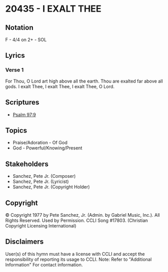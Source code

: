 # 20435 - I EXALT THEE

## Notation

F - 4/4 on 2+ - SOL

## Lyrics

### Verse 1

For Thou, O Lord art high above all the earth. Thou are exalted far above all gods. I exalt Thee, I exalt Thee, I exalt Thee, O Lord.


## Scriptures

- [Psalm 97:9](https://www.biblegateway.com/passage/?search=Psalm%2097%3A9)

## Topics

- Praise/Adoration - Of God
- God - Powerful/Knowing/Present

## Stakeholders

- Sanchez, Pete  Jr. (Composer)
- Sanchez, Pete  Jr. (Lyricist)
- Sanchez, Pete  Jr. (Copyright Holder)

## Copyright

© Copyright 1977 by Pete Sanchez, Jr. (Admin. by Gabriel Music, Inc.). All Rights Reserved. Used by Permission. CCLI Song #17803.
(Christian Copyright Licensing International)

## Disclaimers

User(s) of this hymn must have a license with CCLI and accept the responsibility of reporting its usage to CCLI.
Note: Refer to "Additional Information" For contact information.

